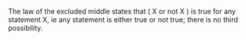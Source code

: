 The law of the excluded middle states that ( X or not X ) is true for
any statement X, ie any statement is either true or not true; there is
no third possibility.
